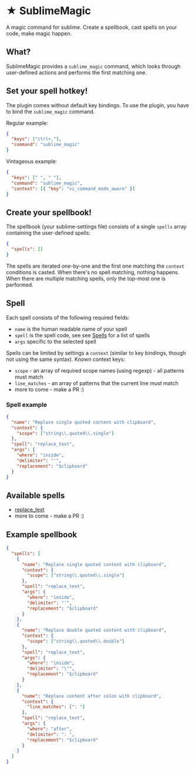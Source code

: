 # ★ SublimeMagic

A magic command for sublime. Create a spellbook, cast spells on your code, make magic happen.

## What?

SublimeMagic provides a `sublime_magic` command, which looks through user-defined actions and performs the first matching one.

## Set your spell hotkey!

The plugin comes without default key bindings. To use the plugin, you have to bind the `sublime_magic` command.

Regular example:

```json
{
  "keys": ["ctrl+,"],
  "command": "sublime_magic"
}
```

Vintageous example:

```json
{
  "keys": [" ", " "],
  "command": "sublime_magic",
  "context": [{ "key": "vi_command_mode_aware" }]
}
```


## Create your spellbook!

The spellbook (your sublime-settings file) consists of a single `spells` array containing the user-defined spells:

```json
{
  "spells": []
}
```

The spells are iterated one-by-one and the first one matching the `context` conditions is casted. When there's no spell matching, nothing happens. When there are multiple matching spells, only the top-most one is performed.

## Spell

Each spell consists of the following required fields:

- `name` is the human readable name of your spell
- `spell` is the spell code, see see [Spells](#spells) for a list of spells
- `args` specific to the selected spell

Spells can be limited by settings a `context` (similar to key bindings, though not using the same syntax). Known context keys:

- `scope` - an array of required scope names (using regexp) - all patterns must match 
- `line_matches` - an array of patterns that the current line must match
- more to come - make a PR :)

### Spell example

```json
{
  "name": "Replace single quoted content with clipboard",
  "context": {
    "scope": ["string\\.quoted\\.single"]
  },
  "spell": "replace_text",
  "args": {
    "where": "inside",
    "delimiter": "'",
    "replacement": "$clipboard"
  }
}
```

## Available spells

- [replace_text](docs/spells/replace_text.md)
- more to come - make a PR :)

## Example spellbook

```json
{
  "spells": [
    {
      "name": "Replace single quoted content with clipboard",
      "context": {
        "scope": ["string\\.quoted\\.single"]
      },
      "spell": "replace_text",
      "args": {
        "where": "inside",
        "delimiter": "'",
        "replacement": "$clipboard"
      }
    },
    {
      "name": "Replace double quoted content with clipboard",
      "context": {
        "scope": ["string\\.quoted\\.double"]
      },
      "spell": "replace_text",
      "args": {
        "where": "inside",
        "delimiter": "\"",
        "replacement": "$clipboard"
      }
    },
    {
      "name": "Replace content after colon with clipboard",
      "context": {
        "line_matches": [": "]
      },
      "spell": "replace_text",
      "args": {
        "where": "after",
        "delimiter": ": ",
        "replacement": "$clipboard"
      }
    }
  ]
}
```
